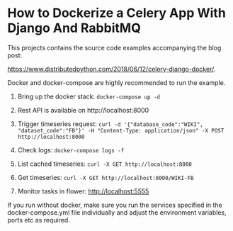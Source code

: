 # How to Dockerize a Celery App With Django And RabbitMQ

This projects contains the source code examples accompanying the blog post:

https://www.distributedpython.com/2018/06/12/celery-django-docker/.


Docker and docker-compose are highly recommended to run the example.

1. Bring up the docker stack:
```docker-compose up -d```

2. Rest API is available on http://localhost:8000

3. Trigger timeseries request:
```curl -d '{"database_code":"WIKI", "dataset_code":"FB"}' -H "Content-Type: application/json" -X POST http://localhost:8000```

4. Check logs:
```docker-compose logs -f```

5. List cached timeseries:
```curl -X GET http://localhost:8000```

6. Get timeseries:
```curl -X GET http://localhost:8000/WIKI-FB```

6. Monitor tasks in flower:
[http://localhost:5555](http://localhost:5555)

If you run without docker, make sure you run the services
specified in the docker-compose.yml file individually and
adjust the environment variables, ports etc as required.
